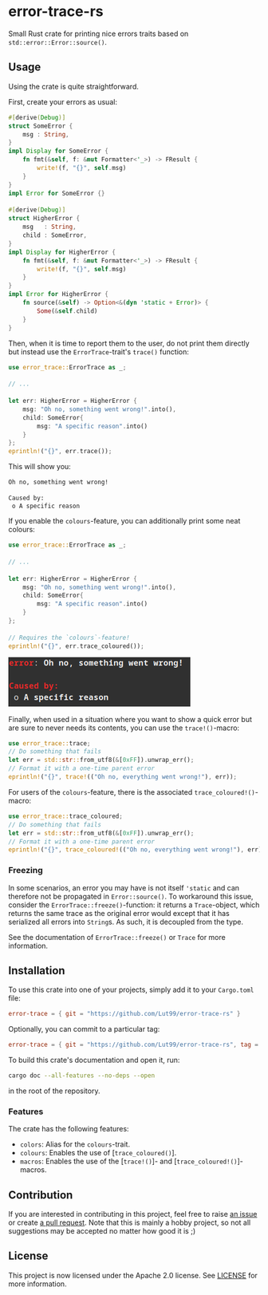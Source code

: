 # error-trace-rs
Small Rust crate for printing nice errors traits based on `std::error::Error::source()`.


## Usage
Using the crate is quite straightforward.

First, create your errors as usual:
```rust
#[derive(Debug)]
struct SomeError {
    msg : String,
}
impl Display for SomeError {
    fn fmt(&self, f: &mut Formatter<'_>) -> FResult {
        write!(f, "{}", self.msg)
    }
}
impl Error for SomeError {}

#[derive(Debug)]
struct HigherError {
    msg   : String,
    child : SomeError,
}
impl Display for HigherError {
    fn fmt(&self, f: &mut Formatter<'_>) -> FResult {
        write!(f, "{}", self.msg)
    }
}
impl Error for HigherError {
    fn source(&self) -> Option<&(dyn 'static + Error)> {
        Some(&self.child)
    }
}
```

Then, when it is time to report them to the user, do not print them directly but instead use the `ErrorTrace`-trait's `trace()` function:
```rust
use error_trace::ErrorTrace as _;

// ...

let err: HigherError = HigherError {
    msg: "Oh no, something went wrong!".into(),
    child: SomeError{
        msg: "A specific reason".into()
    }
};
eprintln!("{}", err.trace());
```
This will show you:
```text
Oh no, something went wrong!

Caused by:
 o A specific reason
```

If you enable the `colours`-feature, you can additionally print some neat colours:
```rust
use error_trace::ErrorTrace as _;

// ...

let err: HigherError = HigherError {
    msg: "Oh no, something went wrong!".into(),
    child: SomeError{
        msg: "A specific reason".into()
    }
};

// Requires the `colours`-feature!
eprintln!("{}", err.trace_coloured());
```
![Showing the same error as above but with some errors](https://github.com/Lut99/error-trace-rs/raw/main/img/example_colours.png)

Finally, when used in a situation where you want to show a quick error but are sure to never needs its contents, you can use the `trace!()`-macro:
```rust
use error_trace::trace;
// Do something that fails
let err = std::str::from_utf8(&[0xFF]).unwrap_err();
// Format it with a one-time parent error
eprintln!("{}", trace!(("Oh no, everything went wrong!"), err));
```

For users of the `colours`-feature, there is the associated `trace_coloured!()`-macro:
```rust
use error_trace::trace_coloured;
// Do something that fails
let err = std::str::from_utf8(&[0xFF]).unwrap_err();
// Format it with a one-time parent error
eprintln!("{}", trace_coloured!(("Oh no, everything went wrong!"), err));
```

### Freezing
In some scenarios, an error you may have is not itself `'static` and can therefore not be propagated in `Error::source()`. To workaround this issue, consider the `ErrorTrace::freeze()`-function: it returns a `Trace`-object, which returns the same trace as the original error would except that it has serialized all errors into `String`s. As such, it is decoupled from the type.

See the documentation of `ErrorTrace::freeze()` or `Trace` for more information.


## Installation
To use this crate into one of your projects, simply add it to your `Cargo.toml` file:
```toml
error-trace = { git = "https://github.com/Lut99/error-trace-rs" }
```
Optionally, you can commit to a particular tag:
```toml
error-trace = { git = "https://github.com/Lut99/error-trace-rs", tag = "v3.1.0" }
```

To build this crate's documentation and open it, run:
```bash
cargo doc --all-features --no-deps --open
```
in the root of the repository.

### Features
The crate has the following features:
- `colors`: Alias for the `colours`-trait.
- `colours`: Enables the use of [`trace_coloured()`].
- `macros`: Enables the use of the [`trace!()`]- and [`trace_coloured!()`]-macros.


## Contribution
If you are interested in contributing in this project, feel free to raise [an issue](https://github.com/Lut99/error-trace-rs/issues) or create [a pull request](https://github.com/Lut99/error-trace-rs/pulls). Note that this is mainly a hobby project, so not all suggestions may be accepted no matter how good it is ;)


## License
This project is now licensed under the Apache 2.0 license. See [LICENSE](./LICENSE) for more information.


